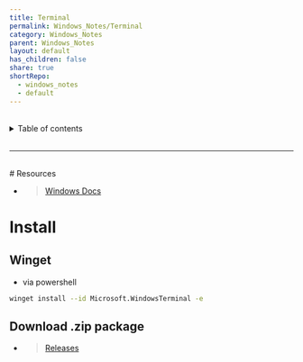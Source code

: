 ```yaml
---
title: Terminal
permalink: Windows_Notes/Terminal
category: Windows_Notes
parent: Windows_Notes
layout: default
has_children: false
share: true
shortRepo:
  - windows_notes
  - default
---
```


<br/>    
    
<details markdown="block">    
<summary>    
Table of contents    
</summary>    
{: .text-delta }    
1. TOC    
{:toc}    
</details>    
    
<br/>    
    
***    
    
<br/>    
# Resources

- > [Windows Docs](https://learn.microsoft.com/en-us/windows/terminal/)

# Install

## Winget

- via powershell

```bash
winget install --id Microsoft.WindowsTerminal -e
```

## Download .zip package

- > [Releases](https://github.com/microsoft/terminal/releases)

